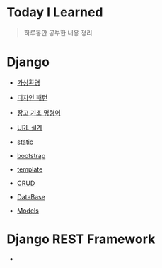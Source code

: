 # Today I Learned

> 하루동안 공부한 내용 정리

# Django

* [가상환경](https://github.com/JunhyeongChoi/TIL/blob/main/Django/%EA%B0%80%EC%83%81%ED%99%98%EA%B2%BD.md)

* [디자인 패턴](https://github.com/JunhyeongChoi/TIL/blob/main/Django/%EB%94%94%EC%9E%90%EC%9D%B8%20%ED%8C%A8%ED%84%B4.md)

* [장고 기초 명령어](https://github.com/JunhyeongChoi/TIL/blob/main/Django/%EC%9E%A5%EA%B3%A0%20%EA%B8%B0%EC%B4%88%20%EB%AA%85%EB%A0%B9%EC%96%B4.md)

* [URL 설계](https://github.com/JunhyeongChoi/TIL/blob/main/Django/URL%20%EC%84%A4%EA%B3%84.md)

* [static](https://github.com/JunhyeongChoi/TIL/blob/main/Django/static.md)

* [bootstrap](https://github.com/JunhyeongChoi/TIL/blob/main/Django/bootstrap.md)

* [template](https://github.com/JunhyeongChoi/TIL/blob/main/Django/template.md)

* [CRUD](https://github.com/JunhyeongChoi/TIL/blob/main/Django/CRUD.md)

* [DataBase](https://github.com/JunhyeongChoi/TIL/blob/main/Django/DataBase.md)

* [Models](https://github.com/JunhyeongChoi/TIL/blob/main/Django/Models.md)

# Django REST Framework

* 
